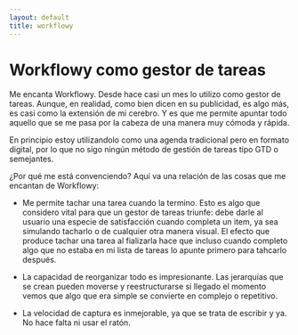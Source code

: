 ```yaml
---
layout: default
title: workflowy
---
```


# Workflowy como gestor de tareas

Me encanta Workflowy. Desde hace casi un mes lo utilizo como gestor de tareas. Aunque, en realidad, como bien dicen en su publicidad, es algo más, es casi como la extensión de mi cerebro. Y es que me permite apuntar todo aquello que se me pasa por la cabeza de una manera muy cómoda y rápida. 

En principio estoy utilizandolo como una agenda tradicional pero en formato digital, por lo que no sigo ningún método de gestión de tareas tipo GTD o semejantes. 

¿Por qué me está convenciendo? Aquí va una relación de las cosas que me encantan de Workflowy:

* Me permite tachar una tarea cuando la termino. Esto es algo que considero vital para que un gestor de tareas triunfe: debe darle al usuario una especie de satisfacción cuando completa un item, ya sea simulando tacharlo o de cualquier otra manera visual. El efecto que produce tachar una tarea al fializarla hace que incluso cuando completo algo que no estaba en mi lista de tareas lo apunte primero para tahcarlo después.

* La capacidad de reorganizar todo es impresionante. Las jerarquías que se crean pueden moverse y reestructurarse si llegado el momento vemos que algo que era simple se convierte en complejo o repetitivo.

* La velocidad de captura es inmejorable, ya que se trata de escribir y ya. No hace falta ni usar el ratón.
